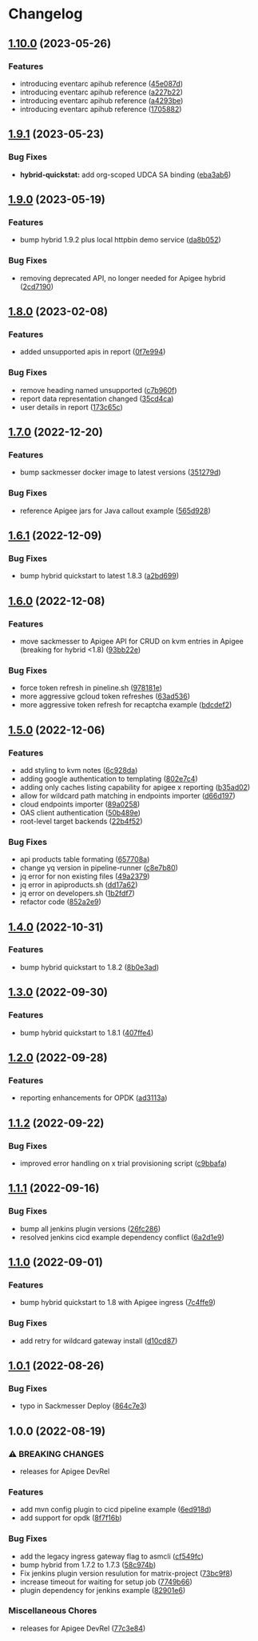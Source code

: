 # Changelog

## [1.10.0](https://github.com/apigee/devrel/compare/v1.9.1...v1.10.0) (2023-05-26)


### Features

* introducing eventarc apihub reference ([45e087d](https://github.com/apigee/devrel/commit/45e087d50e7088c339823cb47d6ecb7cdefdc60c))
* introducing eventarc apihub reference ([a227b22](https://github.com/apigee/devrel/commit/a227b227364fd1641ba0549fc1b14a4c21d56041))
* introducing eventarc apihub reference ([a4293be](https://github.com/apigee/devrel/commit/a4293be3c7fa9eb36dbfe1c68653c6cc61077418))
* introducing eventarc apihub reference ([1705882](https://github.com/apigee/devrel/commit/17058829560253f727571c5979a05e990102ca26))

## [1.9.1](https://github.com/apigee/devrel/compare/v1.9.0...v1.9.1) (2023-05-23)


### Bug Fixes

* **hybrid-quickstat:** add org-scoped UDCA SA binding ([eba3ab6](https://github.com/apigee/devrel/commit/eba3ab6d95d393785d43ae832d8ca85ecaa49e7c))

## [1.9.0](https://github.com/apigee/devrel/compare/v1.8.0...v1.9.0) (2023-05-19)


### Features

* bump hybrid 1.9.2 plus local httpbin demo service ([da8b052](https://github.com/apigee/devrel/commit/da8b052b47b8809522daabefc720706477267491))


### Bug Fixes

* removing deprecated API, no longer needed for Apigee hybrid ([2cd7190](https://github.com/apigee/devrel/commit/2cd71903cf603d410f237c80b675fc440b7be44b))

## [1.8.0](https://github.com/apigee/devrel/compare/v1.7.0...v1.8.0) (2023-02-08)


### Features

* added unsupported apis in report ([0f7e994](https://github.com/apigee/devrel/commit/0f7e994dc4bda25a58390d635704a083e0df37ee))


### Bug Fixes

* remove heading named unsupported ([c7b960f](https://github.com/apigee/devrel/commit/c7b960f448b2c3006e43a131bbff1f4d4e002fd1))
* report data representation changed ([35cd4ca](https://github.com/apigee/devrel/commit/35cd4ca13d694a602bb142e335081684aa68050b))
* user details in report ([173c65c](https://github.com/apigee/devrel/commit/173c65c9bce404109b440cbe3d6348d1bcee7633))

## [1.7.0](https://github.com/apigee/devrel/compare/v1.6.1...v1.7.0) (2022-12-20)


### Features

* bump sackmesser docker image to latest versions ([351279d](https://github.com/apigee/devrel/commit/351279d9b8870bf00ebb351912d2dd6707c21d6e))


### Bug Fixes

* reference Apigee jars for Java callout example ([565d928](https://github.com/apigee/devrel/commit/565d9284e6e069b5b82a8ee715ddd26f06fd7738))

## [1.6.1](https://github.com/apigee/devrel/compare/v1.6.0...v1.6.1) (2022-12-09)


### Bug Fixes

* bump hybrid quickstart to latest 1.8.3 ([a2bd699](https://github.com/apigee/devrel/commit/a2bd699370dfa5f63e144900e01be2d92b4b455d))

## [1.6.0](https://github.com/apigee/devrel/compare/v1.5.0...v1.6.0) (2022-12-08)


### Features

* move sackmesser to Apigee API for CRUD on kvm entries in Apigee (breaking for hybrid &lt;1.8) ([93bb22e](https://github.com/apigee/devrel/commit/93bb22e73a8585c2260db6e102693811d5dca8a3))


### Bug Fixes

* force token refresh in pineline.sh ([978181e](https://github.com/apigee/devrel/commit/978181e9c77c3db364bb1b364fe13c077192bc61))
* more aggressive gcloud token refreshes ([63ad536](https://github.com/apigee/devrel/commit/63ad53601671568b029ba9ce60a126d0b649ab87))
* more aggressive token refresh for recaptcha example ([bdcdef2](https://github.com/apigee/devrel/commit/bdcdef241adff69573b8e97a73c435f1c9332832))

## [1.5.0](https://github.com/apigee/devrel/compare/v1.4.0...v1.5.0) (2022-12-06)


### Features

* add styling to kvm notes ([6c928da](https://github.com/apigee/devrel/commit/6c928da8ee8f516d57f152dc6a5ffc22aa14eb3a))
* adding google authentication to templating ([802e7c4](https://github.com/apigee/devrel/commit/802e7c41660627ec343950afe63908ef8109f92c))
* adding only caches listing capability for apigee x reporting ([b35ad02](https://github.com/apigee/devrel/commit/b35ad0267b9ff8d69d5dec42bf58b297d63e1f62))
* allow for wildcard path matching in endpoints importer ([d66d197](https://github.com/apigee/devrel/commit/d66d1975a5ced754dde00f1571633c0a50f6d2ac))
* cloud endpoints importer ([89a0258](https://github.com/apigee/devrel/commit/89a0258e578a901d90ba3ab3cd14713a731ebeef))
* OAS client authentication ([50b489e](https://github.com/apigee/devrel/commit/50b489e51f4bc625cd662a0dd8d174d6806743ad))
* root-level target backends ([22b4f52](https://github.com/apigee/devrel/commit/22b4f52b31be9054cc907667cf55e94fd5b994c8))


### Bug Fixes

* api products table formating ([657708a](https://github.com/apigee/devrel/commit/657708a0c58a52f1804ded7e24659367fe185cf7))
* change yq version in pipeline-runner ([c8e7b80](https://github.com/apigee/devrel/commit/c8e7b80720512ccfe910f1cb470689cb3d32fd8a))
* jq error for non existing files ([49a2379](https://github.com/apigee/devrel/commit/49a2379446f82bc44c07888c8e0ff9577ff98070))
* jq error in apiproducts.sh ([dd17a62](https://github.com/apigee/devrel/commit/dd17a62cca27d2487e24ac4b2d9892bb6de10a30))
* jq error on developers.sh ([1b2fdf7](https://github.com/apigee/devrel/commit/1b2fdf713d237a1bc775da864f10e2c039204dca))
* refactor code ([852a2e9](https://github.com/apigee/devrel/commit/852a2e9e4e2e2426613bc977d6a5587416af5240))

## [1.4.0](https://github.com/apigee/devrel/compare/v1.3.0...v1.4.0) (2022-10-31)


### Features

* bump hybrid quickstart to 1.8.2 ([8b0e3ad](https://github.com/apigee/devrel/commit/8b0e3adb3c44534d7847fa989e02ecd1f5d24424))

## [1.3.0](https://github.com/apigee/devrel/compare/v1.2.0...v1.3.0) (2022-09-30)


### Features

* bump hybrid quickstart to 1.8.1 ([407ffe4](https://github.com/apigee/devrel/commit/407ffe4ef576e1a3ca26b6800ba67a6bd5944f9f))

## [1.2.0](https://github.com/apigee/devrel/compare/v1.1.2...v1.2.0) (2022-09-28)


### Features

* reporting enhancements for OPDK ([ad3113a](https://github.com/apigee/devrel/commit/ad3113a0a69c9de73104bde19e45465bcb59567d))

## [1.1.2](https://github.com/apigee/devrel/compare/v1.1.1...v1.1.2) (2022-09-22)


### Bug Fixes

* improved error handling on x trial provisioning script ([c9bbafa](https://github.com/apigee/devrel/commit/c9bbafac7d15fafd73b6017ec7754f5c19c6b93c))

## [1.1.1](https://github.com/apigee/devrel/compare/v1.1.0...v1.1.1) (2022-09-16)


### Bug Fixes

* bump all jenkins plugin versions ([26fc286](https://github.com/apigee/devrel/commit/26fc2863dc5253e99467bb2d984981d88c7bbd58))
* resolved jenkins cicd example dependency conflict ([6a2d1e9](https://github.com/apigee/devrel/commit/6a2d1e936742144175e8aa5365560685f5411609))

## [1.1.0](https://github.com/apigee/devrel/compare/v1.0.1...v1.1.0) (2022-09-01)


### Features

* bump hybrid quickstart to 1.8 with Apigee ingress ([7c4ffe9](https://github.com/apigee/devrel/commit/7c4ffe956fbf4df3afa4ca8d05ce9f188885f5d5))


### Bug Fixes

* add retry for wildcard gateway install ([d10cd87](https://github.com/apigee/devrel/commit/d10cd879515f280f752e88644872e5878cdb2ddf))

## [1.0.1](https://github.com/apigee/devrel/compare/v1.0.0...v1.0.1) (2022-08-26)


### Bug Fixes

* typo in Sackmesser Deploy ([864c7e3](https://github.com/apigee/devrel/commit/864c7e3cc2ffdc0f869ebc115a35ffc505c9d8e1))

## 1.0.0 (2022-08-19)


### ⚠ BREAKING CHANGES

* releases for Apigee DevRel

### Features

* add mvn config plugin to cicd pipeline example ([6ed918d](https://github.com/apigee/devrel/commit/6ed918d071053eafc465b50850e6562564761bbb))
* add support for opdk ([8f7f16b](https://github.com/apigee/devrel/commit/8f7f16b0b2184574f1c1040571678aaebb05bcb9))


### Bug Fixes

* add the legacy ingress gateway flag to asmcli ([cf549fc](https://github.com/apigee/devrel/commit/cf549fce4cdc49a1dc8e98fc7583104bc7de733a))
* bump hybrid from 1.7.2 to 1.7.3 ([58c974b](https://github.com/apigee/devrel/commit/58c974bccd45c5ac8160b036301d720243e1e614))
* Fix jenkins plugin version resulution for matrix-project ([73bc9f8](https://github.com/apigee/devrel/commit/73bc9f81b1a3e2a8c915dc57a5750fcf6be5c05b))
* increase timeout for waiting for setup job ([7749b66](https://github.com/apigee/devrel/commit/7749b66caa78a96db0f52ce0225c88aa1313d3cb))
* plugin dependency for jenkins example ([82901e6](https://github.com/apigee/devrel/commit/82901e6e237cce3e0f531aeceb3edbd98289c404))


### Miscellaneous Chores

* releases for Apigee DevRel ([77c3e84](https://github.com/apigee/devrel/commit/77c3e845e6aafbfed8403ddcf8dc567b4b8bc4c0))
